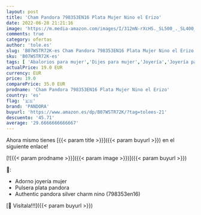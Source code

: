 ```yaml
---
layout: post
title: 'Cham Pandora 798353EN16 Plata Mujer Nino el Erizo'
date: 2022-06-28 21:21:16
image: 'https://m.media-amazon.com/images/I/312mN-rXcHS._SL500_._SL400_.jpg'
comments: true
category: ofertas
author: 'tole.es'
slug: 'B07WSTR72K-es Cham Pandora 798353EN16 Plata Mujer Nino el Erizo'
sku: 'B07WSTR72K-es'
tags: [ 'Abalorios para mujer','Dijes para mujer','Joyería','Joyería para mujer','pandora','🇪🇸', ]
actualPrice: 19.0 EUR
currency: EUR
price: 19.0
comparePrice: 35.0 EUR
prodname: 'Cham Pandora 798353EN16 Plata Mujer Nino el Erizo'
country: 'es'
flag: '🇪🇸'
brand: 'PANDORA'
buyurl: 'https://www.amazon.es/dp/B07WSTR72K/?tag=tolees-21'
descuento: '45.71'
average: '29.6666666666667'
---
```


Ahora mismo tienes [{{< param title >}}]({{< param buyurl >}}) en el siguiente enlace!

[![{{< param prodname >}}]({{< param image >}})]({{< param buyurl >}})

🔎:

- Adorno joyería mujer
- Pulsera plata pandora
- Authentic pandora silver charm nino (798353en16)

[🛒 Visítala!!!]({{< param buyurl >}})

